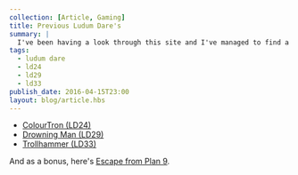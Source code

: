 ```yaml
---
collection: [Article, Gaming]
title: Previous Ludum Dare's
summary: |
  I've been having a look through this site and I've managed to find a few of my previous [Ludum Dare](http://ludumdare.com/compo/) entries!
tags: 
  - ludum dare
  - ld24
  - ld29
  - ld33
publish_date: 2016-04-15T23:00
layout: blog/article.hbs
---
```


- [ColourTron (LD24)](http://www.stoogoff.com/games/ld24/)
- [Drowning Man (LD29)]( http://www.stoogoff.com/games/ld29/)
- [Trollhammer (LD33)]( http://www.stoogoff.com/games/ld33/)

And as a bonus, here's [Escape from Plan 9](http://plan9.stoogoff.com/).
